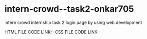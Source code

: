 # intern-crowd--task2-onkar705
intern crowd internship task 2 login page  by using web development
 
 HTML FILE CODE LINK:-
 CSS FILE CODE LINK:-
